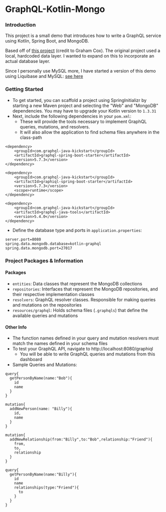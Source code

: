 # GraphQL-Kotlin-Mongo
### Introduction
This project is a small demo that introduces how to write a GraphQL service using Kotlin,
Spring Boot, and MongoDB. 

Based off of [this project](https://blog.pusher.com/writing-graphql-service-using-kotlin-spring-boot/) (credit to Graham Cox).
The original project used a local, hardcoded data layer. I wanted to expand on this to incorporate an actual database layer.

Since I personally use MySQL more, I have started a version of this demo using Liquibase and MySQL: [see here](https://github.com/mikebly/graphql-kotlin-mysql)

### Getting Started
- To get started, you can scaffold a project using SpringInitializr by starting a new Maven
 project and selecting the "Web" and "MongoDB" dependencies. You may have to upgrade your 
 Kotlin version to `1.3.31`
- Next, include the following dependencies in your `pom.xml`:
    - These will provide the tools necessary to implement GraphQL queries, mutations, and resolvers.
    - It will also allow the application to find schema files anywhere in the class-path
```
<dependency>
    <groupId>com.graphql-java-kickstart</groupId>
    <artifactId>graphql-spring-boot-starter</artifactId>
    <version>5.7.3</version>
</dependency>

<dependency>
    <groupId>com.graphql-java-kickstart</groupId>
    <artifactId>graphiql-spring-boot-starter</artifactId>
    <version>5.7.3</version>
    <scope>runtime</scope>
</dependency>

<dependency>
    <groupId>com.graphql-java-kickstart</groupId>
    <artifactId>graphql-java-tools</artifactId>
    <version>5.4.0</version>
</dependency>
```
- Define the database type and ports in `application.properties`:
```
server.port=8080
spring.data.mongodb.database=kotlin-graphql
spring.data.mongodb.port=27017
```
### Project Packages & Information
#### Packages
- `entities`: Data classes that represent the MongoDB collections
- `repositories`: Interfaces that represent the MongoDB repositories,
and their respective implementation classes
- `resolvers`: GraphQL resolver classes. Responsible for making queries and mutations
on the repositories
- `resources/graphql`: Holds schema files (`.graphqls`) that define the available queries and mutations
#### Other Info
- The function names defined in your query and mutation resolvers must match the names defined in your 
schema files 
- To test your GraphQL API, navigate to http://localhost:8080/graphiql
    - You will be able to write GraphQL queries and mutations from this dashboard
- Sample Queries and Mutations:
```
query{
  getPersonByName(name:"Bob"){
    id
    name
  }
}

mutation{
  addNewPerson(name: "Billy"){
    id,
    name
  }
}

mutation{
  addNewRelationship(from:"Billy",to:"Bob",relationship:"Friend"){
    from,
    to,
    relationship
  }
}

query{
  getPersonByName(name:"Billy"){
    id
    name
    relationships(type:"Friend"){
      to
    }
  }
}
```

